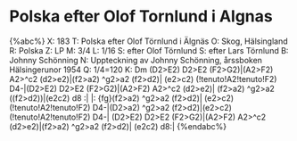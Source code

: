 # Polska efter Olof Tornlund i Algnas

{%abc%}
X: 183
T: Polska efter Olof Törnlund i Älgnäs
O: Skog, Hälsingland
R: Polska
Z: LP
M: 3/4
L: 1/16
S: efter Olof Törnlund
S: efter Lars Törnlund
B: Johnny Schönning
N: Uppteckning av Johnny Schönning, årssboken Hälsingerunor 1954
Q: 1/4=120
K: Dm
(D2>E2) D2>E2 (F2>G2)|(A2>F2) A2>^c2 (d2>e2)|(f2>a2) ^g2>a2 (f2>d2)|
(e2>c2) (!tenuto!A2!tenuto!F2) D4-|(D2>E2) D2>E2 (F2>G2)|(A2>F2) A2>^c2 (d2>e2)|
(f2>a2) ^g2>a2 ((f2>d2))|(e2c2) d8 :| |: {fg}(f2>a2) ^g2>a2 (f2>d2)|
(e2>c2) (!tenuto!A2!tenuto!F2) D4-|(D2>a2) ^g2>a2 (f2>d2)|(e2>c2) (!tenuto!A2!tenuto!F2) D4-|
 (D2>E2) D2>E2 (F2>G2)|(A2>F2) A2>^c2 (d2>e2)|(f2>a2) ^g2>a2 (f2>d2)|
(e2c2) d8:|
{%endabc%}


